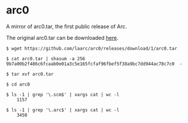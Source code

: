 # arc0

A mirror of arc0.tar, the first public release of Arc.

The original arc0.tar can be downloaded [here](https://github.com/laarc/arc0/releases/download/1/arc0.tar).


```
$ wget https://github.com/laarc/arc0/releases/download/1/arc0.tar

$ cat arc0.tar | shasum -a 256
9b7a00b2f486c6fcaab0e01a3c5e165fcfaf96fbef5f38a9bc7dd944ac78c7c0  -

$ tar xvf arc0.tar

$ cd arc0

$ ls -1 | grep '\.scm$' | xargs cat | wc -l
    1157

$ ls -1 | grep '\.arc$' | xargs cat | wc -l
    3450
```

